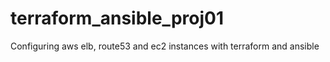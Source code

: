 # terraform_ansible_proj01
Configuring aws elb, route53 and ec2 instances with terraform and ansible
